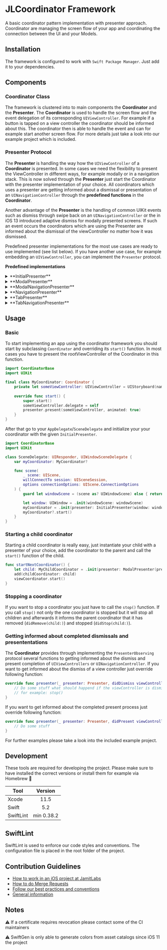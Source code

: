 # JLCoordinator Framework
A basic coordinator pattern implementation with presenter approach. Coordinator are managing the screen flow of your app and coordinating the connection between the UI and your Models.

## Installation
The framework is configured to work with `Swift Package Manager`. Just add it to your dependencies.

## Components

### Coordinator Class
The framework is clustered into to main components the **Coordinator** and the **Presenter**. The **Coordinator** is used to handle the screen flow and the event delegation of its corresponding `UIViewController`. For example if a button is tapped on a view controller the coordinator should be informed about this. The coordinator then is able to handle the event and can for example start another screen flow. For more details just take a look into our example project which is included.

### Presenter Protocol
The **Presenter** is handling the way how the `UIViewController` of a **Coordinator** is presented. In some cases we need the flexibility to present the ViewController in different ways, for example modally or in a navigation stack. This is now solved through the **Presenter** just start the Coordinator with the presenter implementation of your choice. All coordinators which uses a presenter are getting informed about a dismissal or presentation of an `UINavigationController` through the **predefined functions** in the **Coordinator**.

Another advantage of the **Presenter** is the handling of common UIKit events such as dismiss through swipe back on an `UINavigationController` or the in iOS 13 introduced adaptive dismiss for modally presented screens. If such an event occurs the coordinators which are using the Presenter are informed about the dismissal of the viewController no matter how it was dismissed. 

Predefined presenter implementations for the most use cases are ready to use implemented (see list below). If you have another use case, for example embedding an `UIViewController`, you can implement the `Presenter` protocol.

**Predefined implementations**

<details>
<summary>**InitialPresenter**</summary>
<br>
Is used to present in a `UIWindow` (e.g. used in `AppDelegate` or `SceneDelegate`)
</details>

<details>
<summary>**ModalPresenter**</summary>
<br>
Presents the coordinators `UIViewController` modally on a *PresentingViewController*
</details>

<details>
<summary>**ModalNavigationPresenter**</summary>
<br>
Presents a new NavigationController stack modally on a *PresentingViewController*. The first `UIViewController` will be set as `rootViewController` all further `UIViewControllers` will be pushed onto the stack. 
</details>

<details>
<summary>**NavigationPresenter**</summary>
<br>
Is initialized with an `UINavigationController` the first presented `UIViewController` is set as `rootViewController` the following are pushed onto the stack.
</details>

<details>
<summary>**TabPresenter**</summary>
<br>
Is used for presenting `UIViewController` embedded in a `UITabBarController` which has to be passed to the `TabPresenter`.
</details>

<details>
<summary>**TabNavigationPresenter**</summary>
<br>
Is used for presenting `UINavigationController` embedded in a `UITabBarController` which has to be passed to the `TabNavigationPresenter `. The first `UIViewController` is set as `rootViewController` all further will be pushed onto the stack.
</details>

## Usage

### Basic
To start implementing an app using the coordinator framework you should start by subclassing `Coordinator` and overriding its `start()` function. In most cases you have to present the rootViewController of the Coordinator in this function.

```swift
import CoordinatorBase
import UIKit

final class MyCoordinator: Coordinator {
    private let someViewController: UIViewController = UIStoryboard(name: "ViewController", bundle: nil).instantiateViewController(identifier: "ViewController")
    
    override func start() {
        super.start()
        someViewController.delegate = self
        presenter.present(someViewController, animated: true)
    }
}
```

After that go to your `AppDelegate`/`SceneDelegate` and initialize your your coordinator with the given `InitialPresenter`.

```swift
import CoordinatorBase
import UIKit

class SceneDelegate: UIResponder, UIWindowSceneDelegate {
    var myCoordinator: MyCoordinator?

    func scene(
        _ scene: UIScene,
        willConnectTo session: UISceneSession,
        options connectionOptions: UIScene.ConnectionOptions
    ) {
        guard let windowScene = (scene as? UIWindowScene) else { return }

        let window: UIWindow = .init(windowScene: windowScene)
        myCoordinator = .init(presenter: InitialPresenter(window: window))
        myCoordinator?.start()
    }
}

```
### Starting a child coordinator

Starting a child coordinator is really easy, just instantiate your child with a presenter of your choice, add the coordinator to the parent and call the `start()` function of the child.

```swift
func startNextCoordinator() {
    let child: MyChildCoordinator = .init(presenter: ModalPresenter(presentingViewController: viewController))
    add(childCoordinator: child)
    viewCoordinator.start()
}
```

### Stopping a coordinator

If you want to stop a coordinator you just have to call the `stop()` function. If you call `stop()` not only the one coordinator is stopped but it will stop all children and afterwards it informs the parent coordinator that it has removed (`didRemove(child:)`) and stopped (`didStop(child:)`).

### Getting informed about completed dismissals and presententations

The **Coordinator** provides through implementing the `PresenterObserving` protocol several functions to getting informed about the dismiss and present completion of `UIViewControllers` or `UINavigationController`. If you want to get informed about the dismiss of a view controller just override following function:

```swift
override func presenter(_ presenter: Presenter, didDismiss viewController: UIViewController) {
	// Do some stuff what should happend if the viewController is dismissed
	// for example: stop()
}
```

If you want to get informed about the completed present process just override following function:

```swift
override func presenter(_ presenter: Presenter, didPresent viewController: UIViewController) {
    // Do some stuff
}
```

For further examples please take a look into the included example project.

## Development
These tools are required for developing the project. Please make sure to have installed the correct versions or install them for example via Homebrew 🍻

| Tool                          | Version        |
| ------------------------------|:-------------: |
| Xcode                         | 11.5           |
| Swift                         | 5.2            |
| SwiftLint                     | min 0.38.2     |

## SwiftLint
SwiftLint is used to enforce our code styles and conventions. The configuration file is placed in the root folder of the project.

## Contribution Guidelines
- [How to work in an iOS project at JamitLabs](https://www.notion.so/jamitlabs/WIP-Einstieg-in-die-iOS-Entwicklung-80f531c2a4ef4525bda873958e6c1849)
- [How to do Merge Requests](https://www.notion.so/jamitlabs/How-To-Manage-Merge-Request-FAQ-167bc39b324a4c829281426f8d935dcc)
- [Follow our best practices and conventions](https://www.notion.so/jamitlabs/Best-Practices-Know-How-c8f0ab2969ff40e6b6a97833466493a6)
- [General information](https://www.notion.so/jamitlabs/Apple-Devs-23e4ee8c9a984c84a187e1d3bdfdedbb)

## Notes 
⚠️ If a certificate requires revocation please contact some of the CI maintainers

⚠️ SwiftGen is only able to generate colors from asset catalogs since iOS 11 the project 
